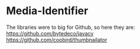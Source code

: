 # Media-Identifier

The libraries were to big for Github, so here they are:  
https://github.com/bytedeco/javacv  
https://github.com/coobird/thumbnailator
